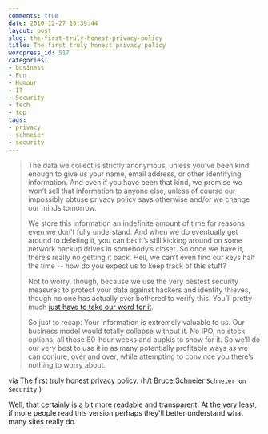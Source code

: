 ```yaml
---
comments: true
date: 2010-12-27 15:39:44
layout: post
slug: the-first-truly-honest-privacy-policy
title: The first truly honest privacy policy
wordpress_id: 517
categories:
- business
- Fun
- Humour
- IT
- Security
- tech
- top
tags:
- privacy
- schneier
- security
---
```


> The data we collect is strictly anonymous, unless you’ve been kind enough to give us your name, email address, or other identifying information. And even if you have been that kind, we promise we won’t sell that information to anyone else, unless of course our impossibly obtuse privacy policy says otherwise and/or we change our minds tomorrow.
>
> We store this information an indefinite amount of time for reasons even we don’t fully understand. And when we do eventually get around to deleting it, you can bet it’s still kicking around on some network backup drives in somebody’s closet. So once we have it, there’s really no getting it back. Hell, we can’t even find our keys half the time -- how do you expect us to keep track of this stuff?
>
> Not to worry, though, because we use the very bestest security measures to protect your data against hackers and identity thieves, though no one has actually ever bothered to verify this. You’ll pretty much [just have to take our word for it](http://www.itworld.com/internet/112929/facebook-apps-slightly-more-private-still-too-spammy?page=0,1).
>
> So just to recap: Your information is extremely valuable to us. Our business model would totally collapse without it. No IPO, no stock options; all those 80-hour weeks and bupkis to show for it. So we’ll do our very best to use it in as many potentially profitable ways as we can conjure, over and over, while attempting to convince you there’s nothing to worry about.


via [The first truly honest privacy policy](http://www.itworld.com/print/129778). (h/t [Bruce Schneier](http://www.schneier.com/blog/archives/2010/12/an_honest_priva.html) `Schneier on Security` )

Well, that certainly is a bit more readable and transparent. At the very least, if more people read this version perhaps they'll better understand what many sites really do.
